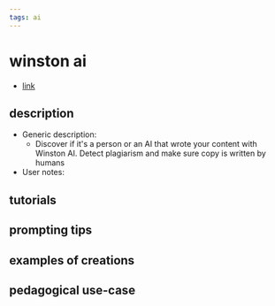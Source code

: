 ```yaml
---
tags: ai 
---
```



# winston ai


* [link](https://gowinston.ai/?via=ffmedia)

## description
* Generic description: 
    * Discover if it's a person or an AI that wrote your content with Winston AI. Detect plagiarism and make sure copy is written by humans
* User notes:

## tutorials

## prompting tips

## examples of creations 

## pedagogical use-case 